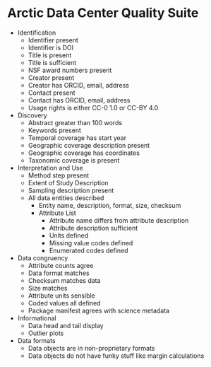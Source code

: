 # Arctic Data Center Quality Suite

- Identification
    - Identifier present
    - Identifier is DOI
    - Title is present
    - Title is sufficient
    - NSF award numbers present
    - Creator present
    - Creator has ORCID, email, address
    - Contact present
    - Contact has ORCID, email, address
    - Usage rights is either CC-0 1.0 or CC-BY 4.0
- Discovery
    - Abstract greater than 100 words
    - Keywords present
    - Temporal coverage has start year
    - Geographic coverage description present
    - Geographic coverage has coordinates
    - Taxonomic coverage is present
- Interpretation and Use
    - Method step present
    - Extent of Study Description
    - Sampling description present
    - All data entities described
        - Entity name, description, format, size, checksum
        - Attribute List
            - Attribute name differs from attribute description
            - Attribute description sufficient
            - Units defined
            - Missing value codes defined
            - Enumerated codes defined
- Data congruency
    - Attribute counts agree
    - Data format matches
    - Checksum matches data
    - Size matches
    - Attribute units sensible
    - Coded values all defined
    - Package manifest agrees with science metadata
- Informational
    - Data head and tail display
    - Outlier plots
- Data formats
  - Data objects are in non-proprietary formats
  - Data objects do not have funky stuff like margin calculations
